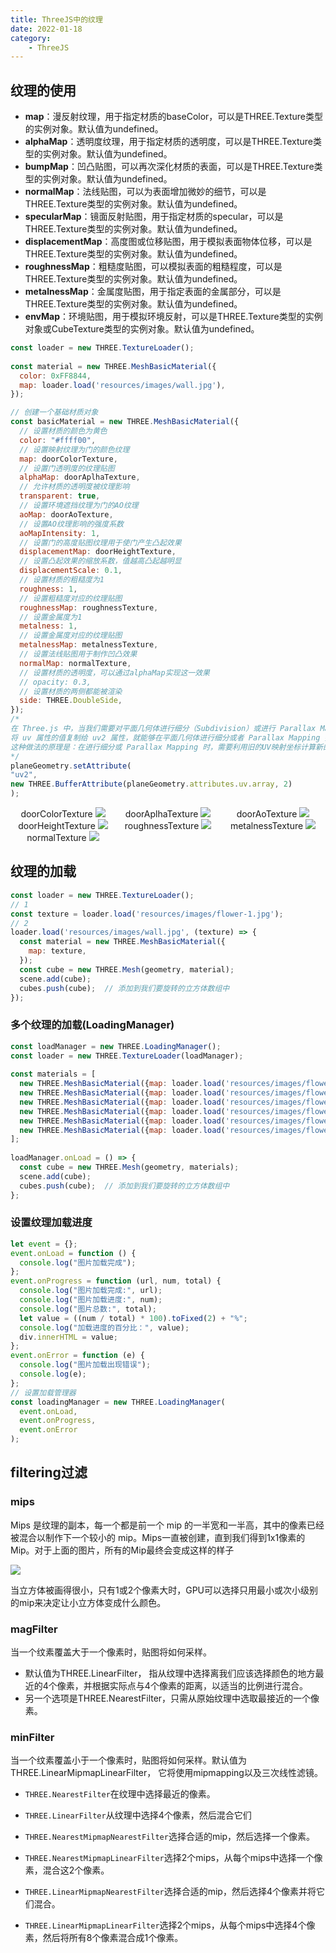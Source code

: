 ```yaml
---
title: ThreeJS中的纹理
date: 2022-01-18
category:
    - ThreeJS
---
```


## 纹理的使用

* **map**：漫反射纹理，用于指定材质的baseColor，可以是THREE.Texture类型的实例对象。默认值为undefined。
* **alphaMap**：透明度纹理，用于指定材质的透明度，可以是THREE.Texture类型的实例对象。默认值为undefined。
* **bumpMap**：凹凸贴图，可以再次深化材质的表面，可以是THREE.Texture类型的实例对象。默认值为undefined。
* **normalMap**：法线贴图，可以为表面增加微妙的细节，可以是THREE.Texture类型的实例对象。默认值为undefined。
* **specularMap**：镜面反射贴图，用于指定材质的specular，可以是THREE.Texture类型的实例对象。默认值为undefined。
* **displacementMap**：高度图或位移贴图，用于模拟表面物体位移，可以是THREE.Texture类型的实例对象。默认值为undefined。
* **roughnessMap**：粗糙度贴图，可以模拟表面的粗糙程度，可以是THREE.Texture类型的实例对象。默认值为undefined。
* **metalnessMap**：金属度贴图，用于指定表面的金属部分，可以是THREE.Texture类型的实例对象。默认值为undefined。
* **envMap**：环境贴图，用于模拟环境反射，可以是THREE.Texture类型的实例对象或CubeTexture类型的实例对象。默认值为undefined。


```js
const loader = new THREE.TextureLoader();
 
const material = new THREE.MeshBasicMaterial({
  color: 0xFF8844,
  map: loader.load('resources/images/wall.jpg'),
});

```


```js
// 创建一个基础材质对象
const basicMaterial = new THREE.MeshBasicMaterial({
  // 设置材质的颜色为黄色
  color: "#ffff00",
  // 设置映射纹理为门的颜色纹理
  map: doorColorTexture,
  // 设置门透明度的纹理贴图
  alphaMap: doorAplhaTexture,
  // 允许材质的透明度被纹理影响
  transparent: true,
  // 设置环境遮挡纹理为门的AO纹理
  aoMap: doorAoTexture,
  // 设置AO纹理影响的强度系数
  aoMapIntensity: 1,
  // 设置门的高度贴图纹理用于使门产生凸起效果
  displacementMap: doorHeightTexture,
  // 设置凸起效果的缩放系数，值越高凸起越明显
  displacementScale: 0.1,
  // 设置材质的粗糙度为1
  roughness: 1,
  // 设置粗糙度对应的纹理贴图
  roughnessMap: roughnessTexture,
  // 设置金属度为1
  metalness: 1,
  // 设置金属度对应的纹理贴图
  metalnessMap: metalnessTexture,
  // 设置法线贴图用于制作凹凸效果
  normalMap: normalTexture,
  // 设置材质的透明度，可以通过alphaMap实现这一效果
  // opacity: 0.3,
  // 设置材质的两侧都能被渲染
  side: THREE.DoubleSide,
});
/*
在 Three.js 中，当我们需要对平面几何体进行细分（Subdivision）或进行 Parallax Mapping（视差贴图）时，为了维持高质量的视觉效果，会用到 uv2 属性。
将 uv 属性的值复制给 uv2 属性，就能够在平面几何体进行细分或者 Parallax Mapping 操作时，避免贴图失真产生的模糊或锯齿效果。
这种做法的原理是：在进行细分或 Parallax Mapping 时，需要利用旧的UV映射坐标计算新的UV映射坐标，而复制了一遍的 uv2 属性就可以提供旧的UV映射坐标了。
*/
planeGeometry.setAttribute(
"uv2",
new THREE.BufferAttribute(planeGeometry.attributes.uv.array, 2)
);

```

<div ref="textureKeyRef"></div>


<div  class="texture-imgs">
    <div class="img">
        doorColorTexture
        <img src="/assets/textures/door/color.jpg"/>
    </div>
      <div class="img">
        doorAplhaTexture
        <img src="/assets/textures/door/alpha.jpg"/>
    </div>
         <div class="img">
        doorAoTexture
        <img src="/assets/textures/door/ambientOcclusion.jpg"/>
    </div>
         <div class="img">
        doorHeightTexture
        <img src="/assets/textures/door/height.jpg"/>
    </div>
         <div class="img">
        roughnessTexture
        <img src="/assets/textures/door/roughness.jpg"/>
    </div>
             <div class="img">
        metalnessTexture
        <img src="/assets/textures/door/metalness.jpg"/>
    </div>
                 <div class="img">
        normalTexture
        <img src="/assets/textures/door/normal.jpg"/>
    </div>
</div>

## 纹理的加载
```js
const loader = new THREE.TextureLoader();
// 1
const texture = loader.load('resources/images/flower-1.jpg');
// 2
loader.load('resources/images/wall.jpg', (texture) => {
  const material = new THREE.MeshBasicMaterial({
    map: texture,
  });
  const cube = new THREE.Mesh(geometry, material);
  scene.add(cube);
  cubes.push(cube);  // 添加到我们要旋转的立方体数组中
});
```

### 多个纹理的加载(LoadingManager)

```js
const loadManager = new THREE.LoadingManager();
const loader = new THREE.TextureLoader(loadManager);
 
const materials = [
  new THREE.MeshBasicMaterial({map: loader.load('resources/images/flower-1.jpg')}),
  new THREE.MeshBasicMaterial({map: loader.load('resources/images/flower-2.jpg')}),
  new THREE.MeshBasicMaterial({map: loader.load('resources/images/flower-3.jpg')}),
  new THREE.MeshBasicMaterial({map: loader.load('resources/images/flower-4.jpg')}),
  new THREE.MeshBasicMaterial({map: loader.load('resources/images/flower-5.jpg')}),
  new THREE.MeshBasicMaterial({map: loader.load('resources/images/flower-6.jpg')}),
];
 
loadManager.onLoad = () => {
  const cube = new THREE.Mesh(geometry, materials);
  scene.add(cube);
  cubes.push(cube);  // 添加到我们要旋转的立方体数组中
};

```

### 设置纹理加载进度
```js
let event = {};
event.onLoad = function () {
  console.log("图片加载完成");
};
event.onProgress = function (url, num, total) {
  console.log("图片加载完成:", url);
  console.log("图片加载进度:", num);
  console.log("图片总数:", total);
  let value = ((num / total) * 100).toFixed(2) + "%";
  console.log("加载进度的百分比：", value);
  div.innerHTML = value;
};
event.onError = function (e) {
  console.log("图片加载出现错误");
  console.log(e);
};
// 设置加载管理器
const loadingManager = new THREE.LoadingManager(
  event.onLoad,
  event.onProgress,
  event.onError
);

```


## filtering过滤


### mips

Mips 是纹理的副本，每一个都是前一个 mip 的一半宽和一半高，其中的像素已经被混合以制作下一个较小的 mip。Mips一直被创建，直到我们得到1x1像素的Mip。对于上面的图片，所有的Mip最终会变成这样的样子

![](./images/857005209041712323.png)

当立方体被画得很小，只有1或2个像素大时，GPU可以选择只用最小或次小级别的mip来决定让小立方体变成什么颜色。
### magFilter 
当一个纹素覆盖大于一个像素时，贴图将如何采样。
- 默认值为THREE.LinearFilter， 指从纹理中选择离我们应该选择颜色的地方最近的4个像素，并根据实际点与4个像素的距离，以适当的比例进行混合。 
- 另一个选项是THREE.NearestFilter，只需从原始纹理中选取最接近的一个像素。


### minFilter
当一个纹素覆盖小于一个像素时，贴图将如何采样。默认值为THREE.LinearMipmapLinearFilter， 它将使用mipmapping以及三次线性滤镜。

- `THREE.NearestFilter`在纹理中选择最近的像素。

- `THREE.LinearFilter`从纹理中选择4个像素，然后混合它们

- `THREE.NearestMipmapNearestFilter`选择合适的mip，然后选择一个像素。

- `THREE.NearestMipmapLinearFilter`选择2个mips，从每个mips中选择一个像素，混合这2个像素。

- `THREE.LinearMipmapNearestFilter`选择合适的mip，然后选择4个像素并将它们混合。

- `THREE.LinearMipmapLinearFilter`选择2个mips，从每个mips中选择4个像素，然后将所有8个像素混合成1个像素。

<script setup>
import {ref,onMounted} from 'vue'
import * as THREE from 'three'
import { OrbitControls } from "three/examples/jsm/controls/OrbitControls";

const textureKeyRef = ref()

const initTextureRef = () => {
 
  const scene = new THREE.Scene()


  const textureLoader = new THREE.TextureLoader();
  const doorColorTexture = textureLoader.load("/assets/textures/door/color.jpg");
  const doorAplhaTexture = textureLoader.load("/assets/textures/door/alpha.jpg");
  const doorAoTexture = textureLoader.load(
    "/assets/textures/door/ambientOcclusion.jpg"
  );
  //导入置换贴图
const doorHeightTexture = textureLoader.load("/assets/textures/door/height.jpg");
// 导入粗糙度贴图
const roughnessTexture = textureLoader.load("/assets/textures/door/roughness.jpg");
// 导入金属贴图
const metalnessTexture = textureLoader.load("/assets/textures/door/metalness.jpg");
// 导入法线贴图
const normalTexture = textureLoader.load("/assets/textures/door/normal.jpg");

const basicMaterial = new THREE.MeshBasicMaterial({
  color: "#ffff00",
  map: doorColorTexture,
  alphaMap: doorAplhaTexture,
  transparent: true,
  aoMap: doorAoTexture,
  aoMapIntensity: 1,
  displacementMap: doorHeightTexture,
  displacementScale: 0.1,
  roughness: 1,
  roughnessMap: roughnessTexture,
  metalness: 1,
  metalnessMap: metalnessTexture,
  normalMap: normalTexture,
    //   opacity: 0.3,
  side: THREE.DoubleSide,
  });
  // 添加平面
  const planeGeometry = new THREE.PlaneBufferGeometry(1, 1);
  const plane = new THREE.Mesh(planeGeometry, basicMaterial);
//   plane.position.set(3, 0, 0);
  
  scene.add(plane);
    planeGeometry.setAttribute(
    "uv2",
    new THREE.BufferAttribute(planeGeometry.attributes.uv.array, 2)
    );

  // 摄相机
  const camera = new THREE.PerspectiveCamera(75, 2, 0.1, 10);
  camera.position.set(0, 0, 1) 
  scene.add(camera)

 const renderer = new THREE.WebGLRenderer();
  if(!__VUEPRESS_SSR__) {
      renderer.setPixelRatio( window.devicePixelRatio );
      window.addEventListener("resize",onWindowResize)
  }

  renderer.setSize(textureKeyRef.value.offsetWidth, textureKeyRef.value.offsetWidth/2)
  const controls = new OrbitControls(camera, renderer.domElement);
  // 设置控制器阻尼，让控制器更有真实效果,必须在动画循环里调用.update()。
  controls.enableDamping = true;
  textureKeyRef.value.appendChild(renderer.domElement)

  // 之后将场景和摄像机传递给渲染器来渲染出整个场景。
  renderer.render(scene, camera);

//   const light = new THREE.DirectionalLight(0xffffff, 1);
//   light.position.set(-1, 2, 4);
//   scene.add(light);

  const directionalLight = new THREE.DirectionalLight(0xffffff, 0.5);
  directionalLight.position.set(0, 0, 10);
  scene.add(directionalLight);


  function render(time) {
      controls.update();
      renderer.render(scene, camera)
      requestAnimationFrame(render)
  }
  function onWindowResize(){
    if(!__VUEPRESS_SSR__) {
      renderer.setPixelRatio(window.devicePixelRatio)
      renderer.setSize(helloCube.value.offsetWidth, helloCube.value.offsetWidth/2)

    }
  }
  render()
}
onMounted(()=>{
    initTextureRef()
})
 </script>
 <style lang="less" scoped>

.texture-imgs {
    display: grid;
    grid-template-columns: 1fr 1fr 1fr;
    text-align: center;
}
 </style>
